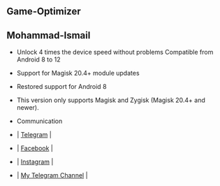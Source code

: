 ## Game-Optimizer

## Mohammad-Ismail

- Unlock 4 times the device speed without problems Compatible from Android 8 to 12

- Support for Magisk 20.4+ module updates

- Restored support for Android 8

- This version only supports Magisk and Zygisk (Magisk 20.4+ and newer).



- Communication 

- | [Telegram](https://t.me/MN312001) |
- | [Facebook](https://www.facebook.com/M.N.312001) |
- | [Instagram](https://www.instagram.com/mn312001) |
- | [My Telegram Channel](https://t.me/ROOT_MN312001) |
